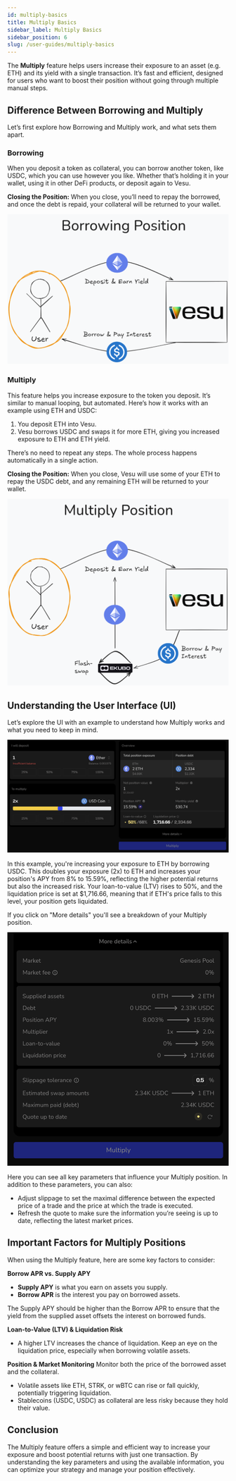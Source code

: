 ```yaml
---
id: multiply-basics
title: Multiply Basics
sidebar_label: Multiply Basics
sidebar_position: 6
slug: /user-guides/multiply-basics
---
```


The **Multiply** feature helps users increase their exposure to an asset (e.g. ETH) and its yield with a single transaction. It’s fast and efficient, designed for users who want to boost their position without going through multiple manual steps.

## Difference Between Borrowing and Multiply
Let’s first explore how Borrowing and Multiply work, and what sets them apart.

### **Borrowing**
When you deposit a token as collateral, you can borrow another token, like USDC, which you can use however you like. Whether that’s holding it in your wallet, using it in other DeFi products, or deposit again to Vesu.

**Closing the Position:** When you close, you’ll need to repay the borrowed, and once the debt is repaid, your collateral will be returned to your wallet.

![Borrowing Position](images/borrowing-basics.png)

### **Multiply**
This feature helps you increase exposure to the token you deposit. It’s similar to manual looping, but automated.
Here’s how it works with an example using ETH and USDC:

1. You deposit ETH into Vesu.
2. Vesu borrows USDC and swaps it for more ETH, giving you increased exposure to ETH and ETH yield.

There’s no need to repeat any steps. The whole process happens automatically in a single action.

**Closing the Position:** When you close, Vesu will use some of your ETH to repay the USDC debt, and any remaining ETH will be returned to your wallet.

![Multiply Position](images/multiply-basics.png)

## Understanding the User Interface (UI)
Let’s explore the UI with an example to understand how Multiply works and what you need to keep in mind.

![Multiply UI](images/multiply-ui.png)

In this example, you're increasing your exposure to ETH by borrowing USDC. This doubles your exposure (2x) to ETH and increases your position's APY from 8% to 15.59%, reflecting the higher potential returns but also the increased risk. Your loan-to-value (LTV) rises to 50%, and the liquidation price is set at $1,716.66, meaning that if ETH's price falls to this level, your position gets liquidated. 

If you click on "More details" you'll see a breakdown of your Multiply position. 

![Multiply UI - More details](images/multiply-ui-more-details.png)

Here you can see all key parameters that influence your Multiply position. In addition to these parameters, you can also:

- Adjust slippage to set the maximal difference between the expected price of a trade and the price at which the trade is executed.
- Refresh the quote to make sure the information you’re seeing is up to date, reflecting the latest market prices.

## Important Factors for Multiply Positions
When using the Multiply feature, here are some key factors to consider:

**Borrow APR vs. Supply APY**
- **Supply APY** is what you earn on assets you supply.
- **Borrow APR** is the interest you pay on borrowed assets.

The Supply APY should be higher than the Borrow APR to ensure that the yield from the supplied asset offsets the interest on borrowed funds.

**Loan-to-Value (LTV) & Liquidation Risk**
- A higher LTV increases the chance of liquidation. Keep an eye on the liquidation price, especially when borrowing volatile assets.

**Position & Market Monitoring**
Monitor both the price of the borrowed asset and the collateral. 
- Volatile assets like ETH, STRK, or wBTC can rise or fall quickly, potentially triggering liquidation.
- Stablecoins (USDC, USDC) as collateral are less risky because they hold their value.

## Conclusion
The Multiply feature offers a simple and efficient way to increase your exposure and boost potential returns with just one transaction. By understanding the key parameters and using the available information, you can optimize your strategy and manage your position effectively.